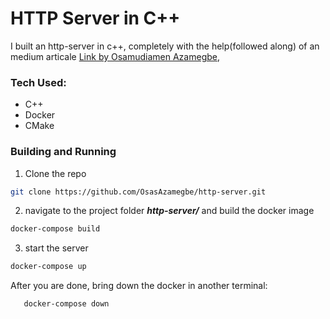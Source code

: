 # HTTP Server in C++
I built an http-server in c++, completely with the help(followed along) of an medium articale [Link by Osamudiamen Azamegbe](https://osasazamegbe.medium.com/showing-building-an-http-server-from-scratch-in-c-2da7c0db6cb7), 

### Tech Used:
- C++
- Docker
- CMake

### Building and Running
1. Clone the repo
 ```sh
 git clone https://github.com/OsasAzamegbe/http-server.git
 ```
2. navigate to the project folder *__http-server/__* and build the docker image
 ```sh
 docker-compose build
 ```
3. start the server
 ```sh
 docker-compose up
 ```

After you are done, bring down the docker in another terminal:
```sh
   docker-compose down
   ```  
